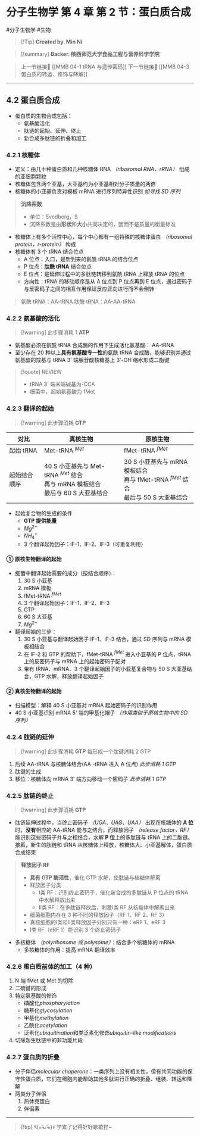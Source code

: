 # 分子生物学 第 4 章 第 2 节：蛋白质合成
#分子生物学 #生物 


> [!Tip] **Created by. Min Ni**

> [!summary] **Backer. 陕西师范大学食品工程与营养科学学院**

> 上一节链接🔗 [[MMB 04-1 tRNA 与遗传密码]]
> 下一节链接🔗 [[MMB 04-3 蛋白质的转运、修饰与降解]]

---
## 4.2 蛋白质合成
- 蛋白质的生物合成包括：
	- 氨基酸活化
	- 肽链的起始、延伸、终止
	- 新合成多肽链的折叠和加工

### 4.2.1 核糖体
- 定义：由几十种蛋白质和几种核糖体 RNA *（ribosomal RNA，rRNA）* 组成的亚细胞颗粒
- 核糖体包含两个亚基，大亚基约为小亚基相对分子质量的两倍
- 核糖体的小亚基负责对模板 mRNA 进行序列特异性识别 *如寻找 SD 序列*

> **沉降系数**
> - 单位：Svedberg，S
> - 沉降系数是由**形状**和**大小**共同决定的，因而不是质量的衡量标准

- 核糖体上有多个活性中心，每个中心都有一组特殊的核糖体蛋白 *（ribosomal protein，r-protein）* 构成
- 核糖体有 3 个 tRNA 结合位点
	- A 位点：入口，是新到来的氨酰 tRNA 的结合位点
	- P 位点：**肽酰 tRNA** 结合位点
	- E 位点：是延伸过程中的多肽链转移到氨酰 tRNA 上释放 tRNA 的位点
	- 方向性：tRNA 的移动顺序是从 A 位点到 P 位点再到 E 位点，通过密码子与反密码子之间的相互作用保证反应正向进行而不会倒转

> 氨酰 tRNA：AA-tRNA
> 肽酰 tRNA：AA-AA-tRNA

### 4.2.2 氨基酸的活化

>[!warning] 此步骤消耗 1 **ATP**

- 氨基酸必须在氨酰 tRNA 合成酶的作用下生成活化氨基酸： AA-tRNA
- 至少存在 20 种以上**具有氨基酸专一性**的氨酰 tRNA 合成酶，能够识别并通过氨基酸的羧基与 tRNA 3' 端腺苷酸核糖基上 3'-OH 缩水形成二酯键

>[!quote] REVIEW
>- tRNA 3' 端末端碱基为-CCA
>- 细菌中，起始氨基酸为 fMet

### 4.2.3 翻译的起始

>[!warning] 此步骤消耗 **GTP**

| 对比      | 真核生物                                                              | 原核生物                                                                |
| ------- | ----------------------------------------------------------------- | ------------------------------------------------------------------- |
| 起始 tRNA | Met-tRNA $^{Met}$                                                 | fMet-tRNA $^{fMet}$                                                 |
| 起始结合顺序  | 40 S 小亚基先与 Met-tRNA $^{Met}$ 结合<br>再与 mRNA 模板结合<br>最后与 60 S 大亚基结合 | 30 S 小亚基先与 mRNA 模板结合<br>再与 fMet-tRNA $^{fMet}$ 结合<br>最后与 50 S 大亚基结合 |
- 起始复合物的生成的条件
	- **GTP 提供能量**
	- $Mg^{2+}$
	- $NH_4^+$
	- 3 个翻译起始因子：IF-1、IF-2、IF-3（可重复利用）
#### ① 原核生物翻译的起始
- 细菌中翻译起始需要的成分（按结合顺序）：
	1. 30 S 小亚基
	2. mRNA 模板
	3. fMet-tRNA $^{fMet}$
	4. 3 个翻译起始因子：IF-1、IF-2、IF-3
	5. GTP
	6. 60 S 大亚基
	7. $Mg^{2+}$
- 翻译起始的三步：
	1. 30 S 小亚基与翻译起始因子 IF-1、IF-3 结合，通过 SD 序列与 mRNA 模板相结合
	2. 在 IF-2 和 GTP 的帮助下，fMet-tRNA $^{fMet}$ 进入小亚基的 P 位点，tRNA 上的反密码子与 mRNA 上的起始密码子配对
	3. 带有 tRNA、mRNA、3 个翻译起始因子的小亚基复合物与 50 S 大亚基结合，GTP 水解，释放翻译起始因子
#### ② 真核生物翻译的起始
- 扫描模型：解释 40 S 小亚基对 mRNA 起始密码子的识别作用
- 40 S 小亚基识别 mRNA 5' 端的甲基化帽子 *（作用类似于原核生物中的 SD 序列）*

### 4.2.4 肽链的延伸

>[!warning] 此步骤消耗 **GTP**
>每形成一个肽键消耗 2 GTP

1. 后续 AA-tRNA 与核糖体结合(AA -tRNA 进入 A 位点) *此步消耗 1 GTP*
2. 肽键的生成
3. 移位：核糖体向 mRNA 3' 端方向移动一个密码子 *此步消耗 1 GTP*

### 4.2.5 肽链的终止

>[!warning] 此步骤消耗 **GTP**

- 肽链延伸过程中，当终止密码子 *（UGA、UAG、UAA）* 出现在核糖体的 **A 位**时，**没有**相应的 AA-tRNA 能与之结合，而释放因子 *（release factor，RF）* 能识别这些密码子并与之相结合，水解 **P 位**上的多肽链与 tRNA 上的二酯键。接着，新生的肽链和 tRNA 从核糖体上释放，核糖体大、小亚基解体，蛋白质合成结束

> **释放因子 RF**
> - **具有 GTP 酶活性**，催化 GTP 水解，使肽链与核糖体解离
> - 释放因子分类
> 	- Ⅰ类 RF：识别终止密码子，催化新合成的多肽链从 P 位点的 tRNA 中水解释放出来
> 	- Ⅱ类 RF：在多肽链释放后，刺激Ⅰ类 RF 从核糖体中解离出来
> - 细菌细胞内存在 3 种不同的释放因子（RF 1、RF 2、RF 3）
> - 真核细胞的Ⅰ类和Ⅱ类释放因子分别只有一种：eRF 1、eRF 3
> - Ⅰ类 RF（eRF 1）能识别 3 个终止密码子

- 多核糖体 *（polyribosome 或 polysome）*：结合多个核糖体的 mRNA
	- 多核糖体的作用：提高 mRNA 翻译效率

### 4.2.6 蛋白质前体的加工（4 种）
1. N 端 fMet 或 Met 的切除
2. 二硫键的形成
3. 特定氨基酸的修饰
	- 磷酸化*phosphorylation*
	- 糖基化*glycosylation*
	- 甲基化*methylation*
	- 乙酰化*acetylation*
	- 泛素化*ubiquitination*和类泛素化修饰*ubiquitin-like modifications*
4. 切除新生肽链中的非功能片段

### 4.2.7 蛋白质的折叠
- 分子伴侣*molecular  chaperone*：一类序列上没有相关性，但有共同功能的保守性蛋白质，它们在细胞内能帮助其他多肽进行正确的折叠、组装、转运和降解
- 两类分子伴侣
	1. 热休克蛋白
	2. 伴侣素

---
> [!tip] ٩(๑˃̵ᴗ˂̵๑)۶ 学累了记得好好歇歇捏~
